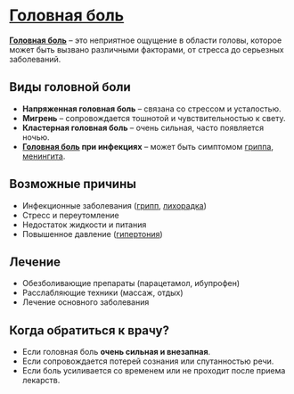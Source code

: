 # [Головная боль](headache.md)

**[Головная боль](headache.md)** – это неприятное ощущение в области головы, которое может быть вызвано различными факторами, от стресса до серьезных заболеваний.

## Виды головной боли
- **Напряженная головная боль** – связана со стрессом и усталостью.
- **Мигрень** – сопровождается тошнотой и чувствительностью к свету.
- **Кластерная головная боль** – очень сильная, часто появляется ночью.
- **[Головная боль](headache.md) при инфекциях** – может быть симптомом [гриппа](gripp.md), [менингита](meningitis.md).

## Возможные причины
- Инфекционные заболевания ([грипп](gripp.md), [лихорадка](fever.md))
- Стресс и переутомление
- Недостаток жидкости и питания
- Повышенное давление ([гипертония](hypertension.md))

## Лечение
- Обезболивающие препараты (парацетамол, ибупрофен)
- Расслабляющие техники (массаж, отдых)
- Лечение основного заболевания

## Когда обратиться к врачу?
- Если головная боль **очень сильная и внезапная**.
- Если сопровождается потерей сознания или спутанностью речи.
- Если боль усиливается со временем или не проходит после приема лекарств.
